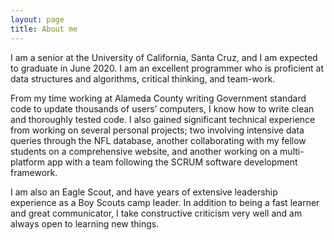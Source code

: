 ```yaml
---
layout: page
title: About me
---
```


I am a senior at the University of California, Santa Cruz, and I am expected to graduate in June 2020. I am an excellent programmer who is proficient at data structures and algorithms, critical thinking, and team-work. 

From my time working at Alameda County writing Government standard code to update thousands of users’ computers, I know how to write clean and thoroughly tested code. I also gained significant technical experience from working on several personal projects; two involving intensive data queries through the NFL database, another collaborating with my fellow students on a comprehensive website, and another working on a multi-platform app with a team following the SCRUM software development framework. 

I am also an Eagle Scout, and have years of extensive leadership experience as a Boy Scouts camp leader. In addition to being a fast learner and great communicator, I take constructive criticism very well and am always open to learning new things. 
